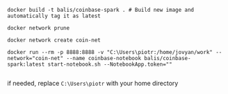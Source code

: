```
docker build -t balis/coinbase-spark . # Build new image and automatically tag it as latest

docker network prune

docker network create coin-net

docker run --rm -p 8888:8888 -v "C:\Users\piotr:/home/jovyan/work" --network="coin-net" --name coinbase-notebook balis/coinbase-spark:latest start-notebook.sh --NotebookApp.token=""


```

if needed, replace `C:\Users\piotr` with your home directory